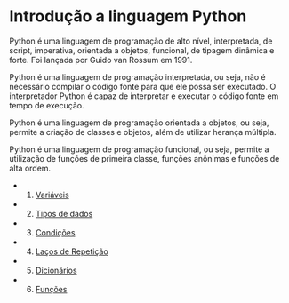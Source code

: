 # Introdução a linguagem Python

Python é uma linguagem de programação de alto nível, interpretada, de script, imperativa, orientada a objetos, funcional, de tipagem dinâmica e forte. Foi lançada por Guido van Rossum em 1991.

Python é uma linguagem de programação interpretada, ou seja, não é necessário compilar o código fonte para que ele possa ser executado. O interpretador Python é capaz de interpretar e executar o código fonte em tempo de execução.

Python é uma linguagem de programação orientada a objetos, ou seja, permite a criação de classes e objetos, além de utilizar herança múltipla.

Python é uma linguagem de programação funcional, ou seja, permite a utilização de funções de primeira classe, funções anônimas e funções de alta ordem.

- 1. [Variáveis](https://github.com/cilab-ufersa/introduction_machine_learning/blob/main/parte_1_introducao_python/variaveis.md) 
- 2. [Tipos de dados](https://github.com/cilab-ufersa/introduction_machine_learning/blob/main/parte_1_introducao_python/variaveis.md)
- 3. [Condições](https://github.com/cilab-ufersa/introduction_machine_learning/tree/main/parte_1_introducao_python/condicional_e_lacos)
- 4. [Laços de Repetição](https://github.com/cilab-ufersa/introduction_machine_learning/tree/develop/parte_1_introducao_python/lacos)
- 5. [Dicionários](https://github.com/cilab-ufersa/introduction_machine_learning/tree/develop/parte_1_introducao_python/dicionarios)
- 6. [Funções](https://github.com/cilab-ufersa/introduction_machine_learning/tree/develop/parte_1_introducao_python/funcoes)

